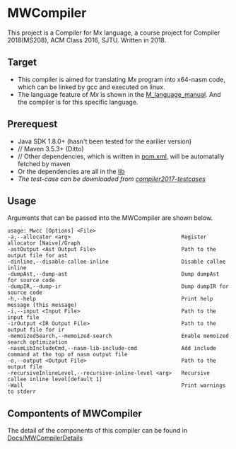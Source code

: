 # MWCompiler

This project is a Compiler for Mx language, a course project for Compiler 2018(MS208), ACM Class 2016, SJTU. Written in 2018.

## Target

* This compiler is aimed for translating *Mx* program into x64-nasm code, which can be linked by gcc and executed on linux.
* The language feature of *Mx* is shown in the [M_language_manual](./MxDescribe/M_language_manual.pdf). And the compiler is for this specific language.

## Prerequest

* Java SDK 1.8.0+ (hasn't been tested for the earilier version)
* // Maven 3.5.3+ (Ditto)
* // Other dependencies, which is written in [pom.xml](./MWCompiler/pom.xml), will be automatally fetched by maven
* Or the dependencies are all in the [lib](./lib)
* *The test-case can be downloaded from [compiler2017-testcases](https://bitbucket.org/acmcompiler/compiler2017-testcases.git)*

## Usage

Arguments that can be passed into the MWCompiler are shown below.

    usage: Mwcc [Options] <File>
    -a,--allocator <arg>                                   Register allocator [Naive]/Graph
    -astOutput <Ast Output File>                           Path to the output file for ast
    -dinline,--disable-callee-inline                       Disable callee inline
    -dumpAst,--dump-ast                                    Dump dumpAst for source code
    -dumpIR,--dump-ir                                      Dump dumpIR for source code
    -h,--help                                              Print help message (this message)
    -i,--input <Input File>                                Path to the input file
    -irOutput <IR Output File>                             Path to the output file for ir
    -memoizedSearch,--memoized-search                      Enable memoized search optimization 
    -nasmLibIncludeCmd,--nasm-lib-include-cmd              Add include command at the top of nasm output file
    -o,--output <Output File>                              Path to the output file
    -recursiveInlineLevel,--recursive-inline-level <arg>   Recursive callee inline level[default 1]
    -Wall                                                  Print warnings to stderr  

## Compontents of MWCompiler

The detail of the components of this compiler can be found in [Docs/MWCompilerDetails](./Docs/MWCompilerDetails.md)
